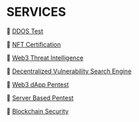# SERVICES

🔐 [DDOS Test](ddos-test.md)

🔐 [NFT Certification]()

🔐 [Web3 Threat Intelligence]()

🔐 [Decentralized Vulnerability Search Engine]()

🔐 [Web3 dApp Pentest]()

🔐 [Server Based Pentest]()

🔐 [Blockchain Security]()
